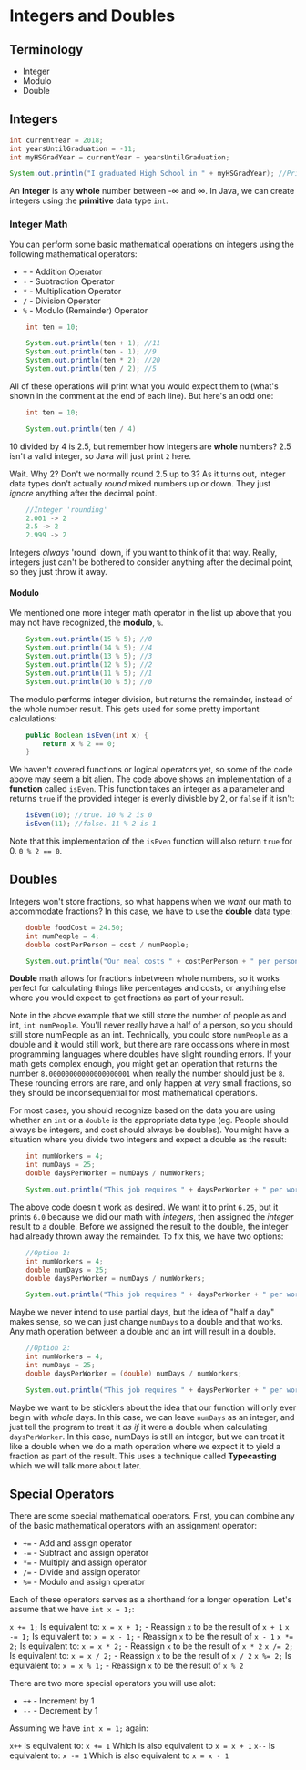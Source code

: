 # Integers and Doubles

## Terminology
* Integer
* Modulo
* Double

## Integers
```java
int currentYear = 2018;
int yearsUntilGraduation = -11;
int myHSGradYear = currentYear + yearsUntilGraduation;

System.out.println("I graduated High School in " + myHSGradYear); //Prints: I graduated High School in 2007
```

An **Integer** is any **whole** number between -&#8734; and &#8734;. In Java, we can create integers using the **primitive** data type ```int```.

### Integer Math
You can perform some basic mathematical operations on integers using the following mathematical operators:

* ```+``` - Addition Operator
* ```-``` - Subtraction Operator
* ```*``` - Multiplication Operator
* ```/``` - Division Operator
* ```%``` - Modulo (Remainder) Operator

```java
    int ten = 10;

    System.out.println(ten + 1); //11
    System.out.println(ten - 1); //9
    System.out.println(ten * 2); //20
    System.out.println(ten / 2); //5
```

All of these operations will print what you would expect them to (what's shown in the comment at the end of each line). But here's an odd one:

```java
    int ten = 10;

    System.out.println(ten / 4)
```

10 divided by 4 is 2.5, but remember how Integers are **whole** numbers? 2.5 isn't a valid integer, so Java will just print ```2``` here.

Wait. Why 2? Don't we normally round 2.5 up to 3? As it turns out, integer data types don't actually *round* mixed numbers up or down. They just *ignore* anything after the decimal point.

```java
    //Integer 'rounding'
    2.001 -> 2
    2.5 -> 2
    2.999 -> 2
```

Integers *always* 'round' down, if you want to think of it that way. Really, integers just can't be bothered to consider anything after the decimal point, so they just throw it away.

#### Modulo
We mentioned one more integer math operator in the list up above that you may not have recognized, the **modulo**, ```%```.

```java
    System.out.println(15 % 5); //0
    System.out.println(14 % 5); //4
    System.out.println(13 % 5); //3
    System.out.println(12 % 5); //2
    System.out.println(11 % 5); //1
    System.out.println(10 % 5); //0
```

The modulo performs integer division, but returns the remainder, instead of the whole number result. This gets used for some pretty important calculations:

```java
    public Boolean isEven(int x) {
        return x % 2 == 0;
    }
```

We haven't covered functions or logical operators yet, so some of the code above may seem a bit alien. The code above shows an implementation of a **function** called ```isEven```. This function takes an integer as a parameter and returns ```true``` if the provided integer is evenly divisble by 2, or ```false``` if it isn't:

```java
    isEven(10); //true. 10 % 2 is 0
    isEven(11); //false. 11 % 2 is 1
```

Note that this implementation of the ```isEven``` function will also return ```true``` for 0. ```0 % 2 == 0```.

## Doubles
Integers won't store fractions, so what happens when we *want* our math to accommodate fractions? In this case, we have to use the **double** data type:

```java
    double foodCost = 24.50;
    int numPeople = 4;
    double costPerPerson = cost / numPeople;

    System.out.println("Our meal costs " + costPerPerson + " per person.");
```

**Double** math allows for fractions inbetween whole numbers, so it works perfect for calculating things like percentages and costs, or anything else where you would expect to get fractions as part of your result.

Note in the above example that we still store the number of people as and int, ```int numPeople```. You'll never really have a half of a person, so you should still store numPeople as an int. Technically, you could store ```numPeople``` as a double and it would still work, but there are rare occassions where in most programming languages where doubles have slight rounding errors. If your math gets complex enough, you might get an operation that returns the number ```8.00000000000000000001``` when really the number should just be ```8```. These rounding errors are rare, and only happen at *very* small fractions, so they should be inconsequential for most mathematical operations.

For most cases, you should recognize based on the data you are using whether an ```int``` or a ```double``` is the appropriate data type (eg. People should always be integers, and cost should always be doubles). You might have a situation where you divide two integers and expect a double as the result:

```java
    int numWorkers = 4;
    int numDays = 25;
    double daysPerWorker = numDays / numWorkers;

    System.out.println("This job requires " + daysPerWorker + " per worker");
```

The above code doesn't work as desired. We want it to print ```6.25```, but it prints ```6.0``` because we did our math with *integers*, then assigned the *integer* result to a double. Before we assigned the result to the double, the integer had already thrown away the remainder. To fix this, we have two options:

```java
    //Option 1:
    int numWorkers = 4;
    double numDays = 25;
    double daysPerWorker = numDays / numWorkers;

    System.out.println("This job requires " + daysPerWorker + " per worker");
```

Maybe we never intend to use partial days, but the idea of "half a day" makes sense, so we can just change ```numDays``` to a double and that works. Any math operation between a double and an int will result in a double.

```java
    //Option 2:
    int numWorkers = 4;
    int numDays = 25;
    double daysPerWorker = (double) numDays / numWorkers;

    System.out.println("This job requires " + daysPerWorker + " per worker");    
```

Maybe we want to be sticklers about the idea that our function will only ever begin with *whole* days. In this case, we can leave ```numDays``` as an integer, and just tell the program to treat it *as if* it were a double when calculating ```daysPerWorker```. In this case, numDays is still an integer, but we can treat it like a double when we do a math operation where we expect it to yield a fraction as part of the result. This uses a technique called **Typecasting** which we will talk more about later.

## Special Operators
There are some special mathematical operators. First, you can combine any of the basic mathematical operators with an assignment operator:

* ```+=``` - Add and assign operator
* ```-=``` - Subtract and assign operator
* ```*=``` - Multiply and assign operator
* ```/=``` - Divide and assign operator
* ```%=``` - Modulo and assign operator

Each of these operators serves as a shorthand for a longer operation. Let's assume that we have ```int x = 1;```:

```x += 1;``` Is equivalent to: ```x = x + 1;``` - Reassign ```x``` to be the result of ```x + 1```
```x -= 1;``` Is equivalent to: ```x = x - 1;``` - Reassign ```x``` to be the result of ```x - 1```
```x *= 2;``` Is equivalent to: ```x = x * 2;``` - Reassign ```x``` to be the result of ```x * 2```
```x /= 2;``` Is equivalent to: ```x = x / 2;``` - Reassign ```x``` to be the result of ```x / 2```
```x %= 2;``` Is equivalent to: ```x = x % 1;``` - Reassign ```x``` to be the result of ```x % 2```

There are two more special operators you will use alot:

* ```++``` - Increment by 1
* ```--``` - Decrement by 1

Assuming we have ```int x = 1;``` again:

```x++``` Is equivalent to: ```x += 1``` Which is also equivalent to ```x = x + 1```
```x--``` Is equivalent to: ```x -= 1``` Which is also equivalent to ```x = x - 1```
